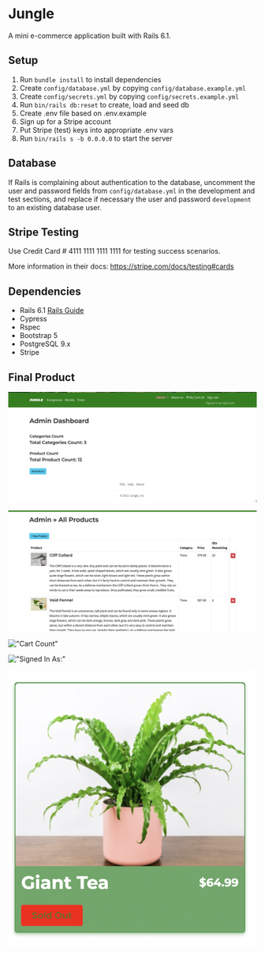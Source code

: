 # Jungle

A mini e-commerce application built with Rails 6.1.

## Setup

1. Run `bundle install` to install dependencies
2. Create `config/database.yml` by copying `config/database.example.yml`
3. Create `config/secrets.yml` by copying `config/secrets.example.yml`
4. Run `bin/rails db:reset` to create, load and seed db
5. Create .env file based on .env.example
6. Sign up for a Stripe account
7. Put Stripe (test) keys into appropriate .env vars
8. Run `bin/rails s -b 0.0.0.0` to start the server

## Database

If Rails is complaining about authentication to the database, uncomment the user and password fields from `config/database.yml` in the development and test sections, and replace if necessary the user and password `development` to an existing database user.

## Stripe Testing

Use Credit Card # 4111 1111 1111 1111 for testing success scenarios.

More information in their docs: <https://stripe.com/docs/testing#cards>

## Dependencies

- Rails 6.1 [Rails Guide](http://guides.rubyonrails.org/v6.1/)
- Cypress 
- Rspec 
- Bootstrap 5
- PostgreSQL 9.x
- Stripe

## Final Product 

!["Admin Dashboard Categories Count"](https://github.com/lalafang33/Jungle-Rails/blob/master/docs/Admin%20Dashboard%20Count.png)

!["Admin Product Edit"](https://github.com/lalafang33/Jungle-Rails/blob/master/docs/Admin%20product%20edit.png)

!["Cart Count"](https://github.com/lalafang33/Jungle-Rails/blob/master/docs/Cart%20.png)

!["Signed In As:"](https://github.com/lalafang33/Jungle-Rails/blob/master/docs/Signed%20In%20as%20.png)

!["Sold Out"](https://github.com/lalafang33/Jungle-Rails/blob/master/docs/Sold%20Out%20.png)